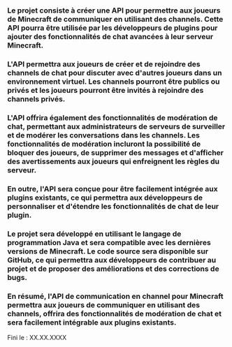 ### Le projet consiste à créer une API pour permettre aux joueurs de Minecraft de communiquer en utilisant des channels. Cette API pourra être utilisée par les développeurs de plugins pour ajouter des fonctionnalités de chat avancées à leur serveur Minecraft.

### L'API permettra aux joueurs de créer et de rejoindre des channels de chat pour discuter avec d'autres joueurs dans un environnement virtuel. Les channels pourront être publics ou privés et les joueurs pourront être invités à rejoindre des channels privés.

### L'API offrira également des fonctionnalités de modération de chat, permettant aux administrateurs de serveurs de surveiller et de modérer les conversations dans les channels. Les fonctionnalités de modération incluront la possibilité de bloquer des joueurs, de supprimer des messages et d'afficher des avertissements aux joueurs qui enfreignent les règles du serveur.

### En outre, l'API sera conçue pour être facilement intégrée aux plugins existants, ce qui permettra aux développeurs de personnaliser et d'étendre les fonctionnalités de chat de leur plugin.

### Le projet sera développé en utilisant le langage de programmation Java et sera compatible avec les dernières versions de Minecraft. Le code source sera disponible sur GitHub, ce qui permettra aux développeurs de contribuer au projet et de proposer des améliorations et des corrections de bugs.

### En résumé, l'API de communication en channel pour Minecraft permettra aux joueurs de communiquer en utilisant des channels, offrira des fonctionnalités de modération de chat et sera facilement intégrable aux plugins existants.

Fini le : XX.XX.XXXX
